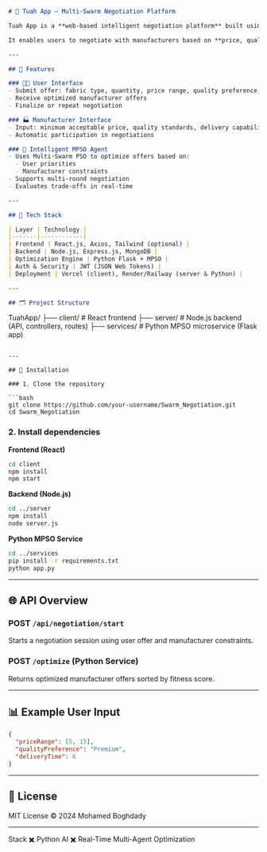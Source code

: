 ```markdown
# 🧠 Tuah App – Multi-Swarm Negotiation Platform

Tuah App is a **web-based intelligent negotiation platform** built using the **MERN stack** (MongoDB, Express.js, React.js, Node.js) integrated with a **Python-based Multi-Swarm Particle Swarm Optimization (MPSO)** engine.

It enables users to negotiate with manufacturers based on **price, quality, and delivery time**. The MPSO agent dynamically adjusts offers over multiple rounds to achieve optimal agreements.

---

## 📌 Features

### 🧑‍💼 User Interface
- Submit offer: fabric type, quantity, price range, quality preference, delivery deadline
- Receive optimized manufacturer offers
- Finalize or repeat negotiation

### 🏭 Manufacturer Interface
- Input: minimum acceptable price, quality standards, delivery capabilities
- Automatic participation in negotiations

### 🤖 Intelligent MPSO Agent
- Uses Multi-Swarm PSO to optimize offers based on:
  - User priorities
  - Manufacturer constraints
- Supports multi-round negotiation
- Evaluates trade-offs in real-time

---

## 🧱 Tech Stack

| Layer | Technology |
|-------|------------|
| Frontend | React.js, Axios, Tailwind (optional) |
| Backend | Node.js, Express.js, MongoDB |
| Optimization Engine | Python Flask + MPSO |
| Auth & Security | JWT (JSON Web Tokens) |
| Deployment | Vercel (client), Render/Railway (server & Python) |

---

## 🗂 Project Structure

```
TuahApp/
├── client/              # React frontend
├── server/              # Node.js backend (API, controllers, routes)
├── services/            # Python MPSO microservice (Flask app)
```

---

## 🚀 Installation

### 1. Clone the repository

```bash
git clone https://github.com/your-username/Swarm_Negotiation.git
cd Swarm_Negotiation
```

### 2. Install dependencies

**Frontend (React)**

```bash
cd client
npm install
npm start
```

**Backend (Node.js)**

```bash
cd ../server
npm install
node server.js
```

**Python MPSO Service**

```bash
cd ../services
pip install -r requirements.txt
python app.py
```

---

## 🌐 API Overview

### POST `/api/negotiation/start`
Starts a negotiation session using user offer and manufacturer constraints.

### POST `/optimize` (Python Service)
Returns optimized manufacturer offers sorted by fitness score.

---

## 📊 Example User Input

```json
{
  "priceRange": [5, 15],
  "qualityPreference": "Premium",
  "deliveryTime": 6
}
```

---

## 📘 License

MIT License © 2024 Mohamed Boghdady

---
Stack ✖️ Python AI ✖️ Real-Time Multi-Agent Optimization
```



